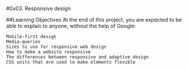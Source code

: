 #0x03. Responsive design 

##Learning Objectives
At the end of this project, you are expected to be able to explain to anyone, without the help of Google:

    Mobile-first design
    Media-queries
    Sizes to use for responsive web design
    How to make a website responsive
    The differences between responsive and adaptive design
    CSS units that are used to make elements flexible

